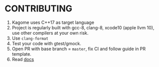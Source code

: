 # CONTRIBUTING

1. Kagome uses C++17 as target language
2. Project is regularly built with gcc-8, clang-8, xcode10 (apple llvm 10), use other compilers at your own risk.
2. Use `clang-format`
3. Test your code with gtest/gmock.
4. Open PR with base branch = `master`, fix CI and follow guide in PR template.
5. Read [docs](./docs)
